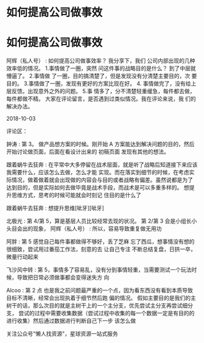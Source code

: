 # 如何提高公司做事效

# 如何提高公司做事效

阿辉（私人号） : 如何提高公司做事效率？ 我分享下，我们 公司内部出现的几种效率低的情况。 1.事情做了一圈，突然 问这件事的战略目的是什么？ 到了中层就懵逼了。 2.事情做 了一圈，目的搞清楚了，但是发现没有分清楚主要目的，次 要目的。 3.事情做了一圈，发现有更好的方案比现在好。 4\. 事情做完了，没有给上层反馈。出现意外之外的问题。 5.事 情多了，分不清楚轻重缓急，每件都去做，每件都做不精。 大家在评论留言，是否遇到过类似情况。我在评论来说，我 们的解决办法。

2018-10-03

评论区：

鈡涛 : 第 3。 做产品想方案的时候。刚开始 A 方案能达到解决问题的目的，然后开始讨论做页面，后面在看设计出来的 初稿页面 发现有其他的想法。

跟着蜗牛去狂奔 : 在平常中大多停留在战术层面，就是听了战略后知道接下来应该我需要什么，应该怎么去做，怎么才能 实现。而在落实到细节的时候，在考虑实际情况，做着做着就会出现做的内容会与目的或者战略有偏差。虽然说都是为了 达到目的，但是实际如何去做毕竟是战术手段，而战术是可以多重多样的。 想提升思维方式，思考的时候可能就会时刻记 住目的是什么了

跟着蜗牛去狂奔 : 想提升思维[呲牙][呲牙]

北极光 : 第 4/第 5，算是基层人员比较经常去现的状况。 第 2/第 3 会是小组长小头目会出的现象， 阿辉（私人号） : 所以，容易导致重复做无用功

阿胖 : 第 5 感觉自己每件事都做得不够好，丢了芝麻 忘了西瓜，想事情没有想的很细致，尝试用过番茄工作法，刻意的去 让自己专注 不断总结复盘，日拱一卒，微量行动起来

飞沙风中转 : 第 5，事情多了容易乱，没有分到事情轻重，当需要测试一个玩法时候，导致把日常必须做事都会变得迷失方 向

Alcoo : 第 2 点 也是我之前问题最严重的一个点，因为看东西没有看到本质导致目标不清晰，经常会出现执着于细节然后跑 偏的情况。 假如主要目的是我们的主树干的话，那么次目的就是主树干上的一个主分支，优先尝试主分支再尝试细分支， 尝试的过程中需要收集数据（尝试过程中收集的每一个数据一定是有目的的进行收集）然后通过数据进行判断自己下一步 该怎么做

关注公众号"懒人找资源"，星球资源一站式服务